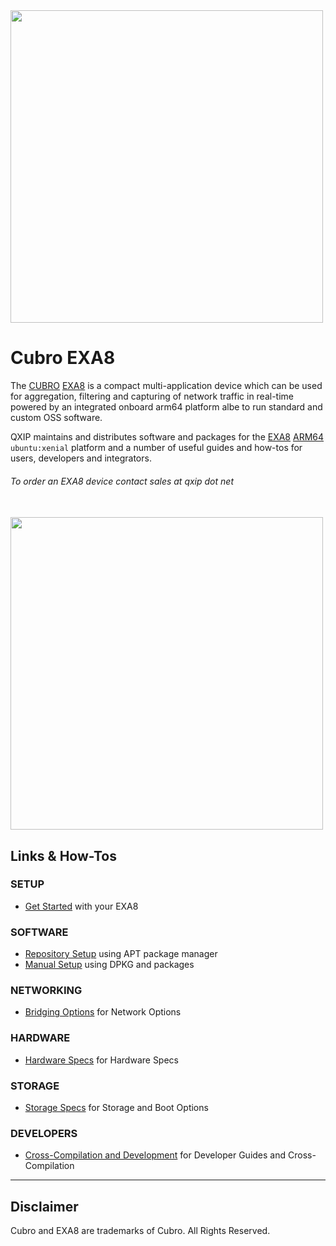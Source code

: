 <img src="http://cubro.org/images/EXA8_Banner.jpg" width=500>


# Cubro EXA8
The [CUBRO](http://www.cubro.com/) [EXA8](http://cubro.org) is a compact multi-application device which can be used for aggregation, filtering and capturing of network traffic in real-time powered by an integrated onboard arm64 platform albe to run standard and custom OSS software. 

QXIP maintains and distributes software and packages for the [EXA8](http://cubro.org) [ARM64](https://github.com/lmangani/EXA8/blob/master/hardware.md) `ubuntu:xenial` platform and a number of useful guides and how-tos for users, developers and integrators.

###### To order an EXA8 device contact sales *at* qxip *dot* net

<br/>

<img src="https://user-images.githubusercontent.com/1423657/54088970-e5ef4f80-4363-11e9-929f-d26cbc484fb8.png" width=500>

## Links & How-Tos
### SETUP
* [Get Started](https://github.com/lmangani/EXA8/blob/master/setup.md) with your EXA8

### SOFTWARE
* [Repository Setup](https://github.com/lmangani/EXA8/blob/master/software.md) using APT package manager
* [Manual Setup](https://github.com/QXIP/EXA8/tree/master/packages) using DPKG and packages

### NETWORKING
* [Bridging Options](https://github.com/lmangani/EXA8/blob/master/bridging.md) for Network Options

### HARDWARE
* [Hardware Specs](https://github.com/lmangani/EXA8/blob/master/hardware.md) for Hardware Specs

### STORAGE
* [Storage Specs](https://github.com/lmangani/EXA8/blob/master/storage.md) for Storage and Boot Options

### DEVELOPERS
* [Cross-Compilation and Development](https://github.com/lmangani/EXA8/blob/master/crosscompile.md) for Developer Guides and Cross-Compilation

------

## Disclaimer
Cubro and EXA8 are trademarks of Cubro. All Rights Reserved.
